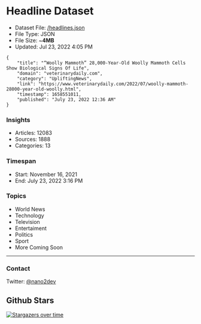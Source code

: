 # Headline Dataset

- Dataset File: [/headlines.json](https://raw.githubusercontent.com/fwd/news/master/headlines.json) 
- File Type: JSON
- File Size: ~**4MB**
- Updated: Jul 23, 2022 4:05 PM

```
{
    "title": "“Woolly Mammoth” 28,000-Year-Old Woolly Mammoth Cells Show Biological Signs Of Life",
    "domain": "veterinarydaily.com",
    "category": "UpliftingNews",
    "link": "https://www.veterinarydaily.com/2022/07/woolly-mammoth-28000-year-old-woolly.html",
    "timestamp": 1658551011,
    "published": "July 23, 2022 12:36 AM"
}
```

### Insights

- Articles: 12083
- Sources: 1888
- Categories: 13

### Timespan

- Start: November 16, 2021
- End: July 23, 2022 3:16 PM

### Topics

- World News
- Technology
- Television
- Entertaiment
- Politics
- Sport
- More Coming Soon

---

### Contact 

Twitter: [@nano2dev](https://twitter.com/nano2dev)

## Github Stars

[![Stargazers over time](https://starchart.cc/fwd/news.svg)](https://starchart.cc/fwd/news)
	